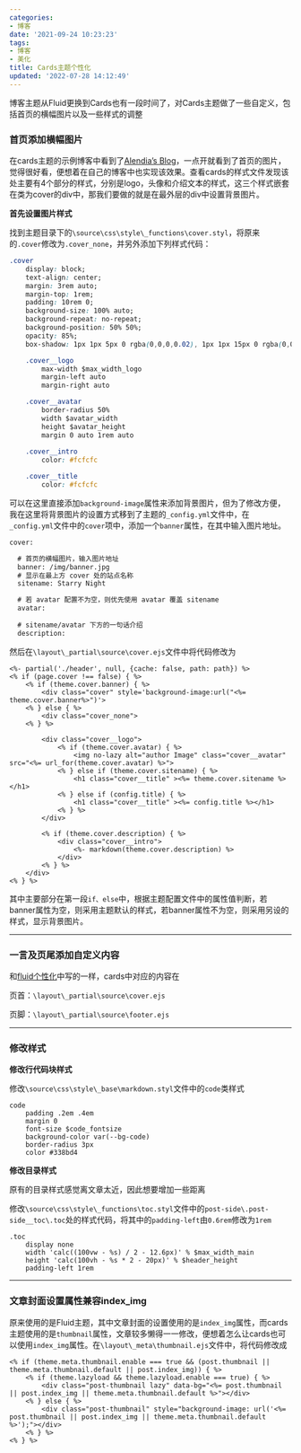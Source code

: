 ```yaml
---
categories:
- 博客
date: '2021-09-24 10:23:23'
tags:
- 博客
- 美化
title: Cards主题个性化
updated: '2022-07-28 14:12:49'
---
```

博客主题从Fluid更换到Cards也有一段时间了，对Cards主题做了一些自定义，包括首页的横幅图片以及一些样式的调整

<!--more-->

### 首页添加横幅图片

在cards主题的示例博客中看到了[Alendia’s Blog](https://alendia.dev/)，一点开就看到了首页的图片，觉得很好看，便想着在自己的博客中也实现该效果。查看cards的样式文件发现该处主要有4个部分的样式，分别是logo，头像和介绍文本的样式，这三个样式嵌套在类为cover的div中，那我们要做的就是在最外层的div中设置背景图片。

**首先设置图片样式**

找到主题目录下的`\source\css\style\_functions\cover.styl`，将原来的`.cover`修改为`.cover_none`，并另外添加下列样式代码：

```css
.cover
    display: block;
    text-align: center;
    margin: 3rem auto;
    margin-top: 1rem;
    padding: 10rem 0;
    background-size: 100% auto;
    background-repeat: no-repeat;
    background-position: 50% 50%;
    opacity: 85%;
    box-shadow: 1px 1px 5px 0 rgba(0,0,0,0.02), 1px 1px 15px 0 rgba(0,0,0,0.03)

    .cover__logo
        max-width $max_width_logo
        margin-left auto
        margin-right auto

    .cover__avatar
        border-radius 50%
        width $avatar_width
        height $avatar_height
        margin 0 auto 1rem auto
  
    .cover__intro
        color: #fcfcfc

    .cover__title
        color: #fcfcfc
```

可以在这里直接添加`background-image`属性来添加背景图片，但为了修改方便，我在这里将背景图片的设置方式移到了主题的`_config.yml`文件中，在`_config.yml`文件中的`cover`项中，添加一个`banner`属性，在其中输入图片地址。

```xml
cover: 

  # 首页的横幅图片，输入图片地址
  banner: /img/banner.jpg
  # 显示在最上方 cover 处的站点名称
  sitename: Starry Night

  # 若 avatar 配置不为空，则优先使用 avatar 覆盖 sitename
  avatar: 
  
  # sitename/avatar 下方的一句话介绍
  description:
```

然后在`\layout\_partial\source\cover.ejs`文件中将代码修改为

```ejs
<%- partial('./header', null, {cache: false, path: path}) %>
<% if (page.cover !== false) { %>
    <% if (theme.cover.banner) { %>
        <div class="cover" style='background-image:url("<%= theme.cover.banner%>")'>
    <% } else { %>
        <div class="cover_none">
    <% } %>
  
        <div class="cover__logo">
            <% if (theme.cover.avatar) { %>
                <img no-lazy alt="author Image" class="cover__avatar" src="<%= url_for(theme.cover.avatar) %>">
            <% } else if (theme.cover.sitename) { %>
                <h1 class="cover__title" ><%= theme.cover.sitename %></h1>
            <% } else if (config.title) { %>
                <h1 class="cover__title" ><%= config.title %></h1>
            <% } %>
        </div>
      
        <% if (theme.cover.description) { %>
            <div class="cover__intro">
                <%- markdown(theme.cover.description) %> 
            </div>
        <% } %>
    </div>
<% } %>
```

其中主要部分在第一段`if、else`中，根据主题配置文件中的属性值判断，若banner属性为空，则采用主题默认的样式，若banner属性不为空，则采用另设的样式，显示背景图片。

---

### 一言及页尾添加自定义内容

和[fluid个性化](https://starnight.top/2020/02/24/fluid个性化/#一言)中写的一样，cards中对应的内容在

页首：`\layout\_partial\source\cover.ejs`

页脚：`\layout\_partial\source\footer.ejs`

---

### 修改样式

**修改行代码块样式**

修改`\source\css\style\_base\markdown.styl`文件中的`code`类样式

```stylus
code
    padding .2em .4em
    margin 0
    font-size $code_fontsize
    background-color var(--bg-code)
    border-radius 3px
    color #338bd4
```

**修改目录样式**

原有的目录样式感觉离文章太近，因此想要增加一些距离

修改`\source\css\style\_functions\toc.styl`文件中的`post-side\.post-side__toc\.toc`处的样式代码，将其中的`padding-left`由`0.6rem`修改为`1rem`

```stylus
.toc
    display none
    width 'calc((100vw - %s) / 2 - 12.6px)' % $max_width_main
    height 'calc(100vh - %s * 2 - 20px)' % $header_height
    padding-left 1rem
```

---

### 文章封面设置属性兼容index_img

原来使用的是Fluid主题，其中文章封面的设置使用的是`index_img`属性，而cards主题使用的是`thumbnail`属性，文章较多懒得一一修改，便想着怎么让cards也可以使用`index_img`属性。在`\layout\_meta\thumbnail.ejs`文件中，将代码修改成

```ejs
<% if (theme.meta.thumbnail.enable === true && (post.thumbnail || theme.meta.thumbnail.default || post.index_img)) { %>
    <% if (theme.lazyload && theme.lazyload.enable === true) { %>
        <div class="post-thumbnail lazy" data-bg="<%= post.thumbnail || post.index_img || theme.meta.thumbnail.default %>"></div>
    <% } else { %>
        <div class="post-thumbnail" style="background-image: url('<%= post.thumbnail || post.index_img || theme.meta.thumbnail.default %>');"></div>
    <% } %>
<% } %>
```
